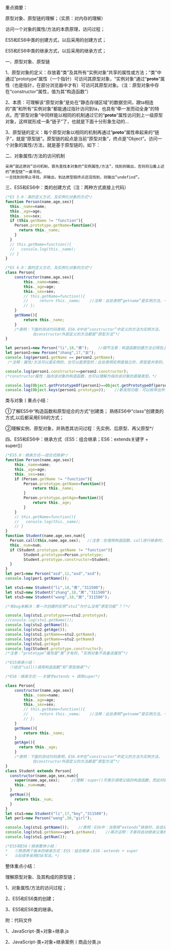 ﻿重点摘要：

原型对象、原型链的理解；（实质：对内存的理解）

访问一个对象的属性/方法的本质原理，访问过程；

ES5和ES6中类的创建方式，以后采用的创建方式；

ES5和ES6中类的继承方式，以后采用的继承方式；

一、原型对象、原型链

1、原型对象的定义：存放着“类”及其所有“实例对象”共享的属性或方法；“类”中通过“prototype”属性（一个指针）可访问其原型对象，“实例对象”通过“__proto__”属性（也是指针，在部分浏览器中才有）可访问其原型对象。（注：原型对象中存在“constructor”属性，值为其“构造函数”）

2、本质：可理解该“原型对象”是处在“静态存储区域”的数据空间，跟ta相连的“类”和所有“实例对象”都能通过指针访问到ta，也具有“牵一发而动全身”的特点。而“原型对象”中同样能以相同的机制通过它的“__proto__”属性访问到上一级原型对象，这样就形成一条“链子”了，也就是下面十分形象生动的...

3、原型链的定义：每个原型对象以相同的机制再通过“__proto__”属性串起来的“链子”，就是“原型链”。原型链的起点是当前“原型对象”，终点是“Object”。访问一个对象的属性/方法，就是基于原型链的，如下：


二、对象属性/方法的访问机制

    采用“就近原则”访问机制，首先查找本对象的“实例属性/方法”，找到则输出，否则将沿着上述的“原型链”一直寻找。
    一旦找到则停止寻找，并输出，到达原型链终点还没找到，则输出“undefind”。

三、ES5和ES6中：类的创建方式（注：两种方式直接上代码）

```javascript
/*ES 5.0：类的定义方式，及实例化对象的方式*/
function Person(name,age,sex){
  this._name=name;
  this._age=age;
  this._sex=sex;
  if (this.getName != "function"){
    Person.prototype.getName=function(){
      return this._name;
    }
  }
  // this.getName=function(){
  //   console.log(this._name);
  // }
}

/*ES 6.0：类的定义方式，及实例化对象的方式*/
class Person{
    constructor(name,age,sex){
        this._name=name;
        this._age=age;
        this._sex=sex;
        // this.getName=function(){
        //     return this._name;    //注释：此处表明“getname”是实例方法，一般很少用；
        // };
    }
    getName(){
        return this._name;
    }
    /*表明：下面的测试代码表明，ES6.0中在“constructor”中定义的方法为实例方法，
            在constructor外部定义的方法都是“原型方法”*/
}

let person1=new Person("li",18,"男");    //细节注意：构造函数创建方法记得加上“new”
let person2=new Person("zhang",17,"女");
console.log(person1.getName == person2.getName);
 /*注释：属性/方法可以是实例的，也可以是原型的；此处表明实例是独立的，原型是共享的。*/

console.log(person1.constructor==person2.constructor);
/*constructor属性：指向该对象的构造函数，也可以理解为指向该对象的直接类型。*/

console.log(Object.getPrototypeOf(person1)==Object.getPrototypeOf(person2));
console.log(Object.keys(person1.prototype));    //新发现功能：可以枚举出所有原型属性，但ES6中class则不允许。
```

类与对象丨重点小结：

 ①了解ES5中“构造函数和原型组合的方式”创建类；
   熟练ES6中“class”创建类的方式,以后都采用ES6的方式；

 ②理解实例、原型对象，并熟悉其访问过程：先实例、后原型、再父原型*/

四、ES5和ES6中：继承方式（ES5：组合继承；ES6：extends关键字 + super()）

```javascript
/*ES5.0：继承方式——组合式继承*/
function Person(name,age,sex){
    this._name=name;
    this._age=age;
    this._sex=sex;
    if (Person.getName != "function"){
        Person.prototype.getName=function(){
            return this._name;
        }
        Person.prototype.getAge=function(){
            return this._age;
        }
    }
    // this.getName=function(){
    //   console.log(this._name);
    // }
}
function Student(name,age,sex,num){
  Person.call(this,name,age,sex);   //注意：在借用构造函数，call进行继承时，传入this同时，也要写入新的参数
  this._num=num;
  if (Student.prototype.getName != "function"){
        Student.prototype=Person.prototype;
        Student.prototype.constructor=Student;
  }
}
let per1=new Person("asd",12,"asd","asd");
console.log(per1.getName());

let stu1=new Student("li",18,"男","311500");
let stu2=new Student("zhang",18,"男","311500");
let stu3=new Student("wang",18,"男","311500");

/*有bug未解决：第一次创建的实例“stu1”为什么没有“原型功能”？？*/

console.log(stu1.prototype===stu2.prototype);
//console.log(stu1.getName());
console.log(stu2.getName());
console.log(stu2.getAge());
console.log(stu1.getName==stu2.getName);
console.log(stu3.getName==stu2.getName)
console.log(stu1.getAge)
console.log(Student.prototype.constructor);
/*注意：“prototype”属性是“类”才有的，“实例对象不具备该属性”*/

/*ES5继承小结：
  ①结合“call()调用构造函数”和“原型继承”*/

/*ES6：继承方式---关键字extends + 调用super*/

class Person{
    constructor(name,age,sex){
        this._name=name;
        this._age=age;
        this._sex=sex;
        // this.getName=function(){
        //     return this._name;    //注释：此处表明“getname”是实例方法，一般很少用；
        // };
    }
    getName(){
        return this._name;
    }
    getAge(){
      return this._age;
    }
    /*表明：下面的测试代码表明，ES6.0中在“constructor”中定义的方法为实例方法，
            在constructor外部定义的方法都是“原型方法”*/
}
class Student extends Person{
  constructor(name,age,sex,num){
    super(name,age,sex);     //理解：super()可表示调用父级的构造函数，而此时的this则指向“Student”
    this._num=num;
  }
  getNum(){
    return this._num;
  }
}
let stu1=new Student("li",17,"boy","311500");
let per1=new Person("wang",30,"girl");

console.log(stu1.getName());    //表明：ES6中：当使用“extends”继承时，会自动继承父类的“原型属性/方法”，不必再次声明
console.log(stu1.getName==per1.getName);    //再次证明：子类将自动继承父类的“原型属性/方法”
console.log(stu1.getNum());

/*ES5和ES6丨继承整体小结：
*   ①熟悉两个版本的继承方式：ES5：组合继承；ES6：extends + super
*   ②后续多采用ES6写法。*/
```

整体重点小结：

理解原型对象、及其构成的原型链；

1、对象属性/方法的访问过程；

2、ES5和ES6类的创建；

3、ES5和ES6类的继承。


附：代码文件

1、JavaScript-类+对象+继承.js

2、JavaScript-类+对象+继承案例丨商品分类.js
    

